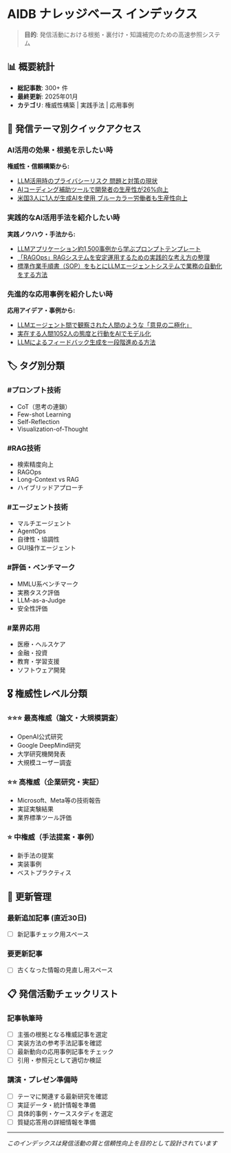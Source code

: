 # AIDB ナレッジベース インデックス

> **目的**: 発信活動における根拠・裏付け・知識補完のための高速参照システム

## 📊 概要統計
- **総記事数**: 300+ 件
- **最終更新**: 2025年01月
- **カテゴリ**: 権威性構築 | 実践手法 | 応用事例

## 🎯 発信テーマ別クイックアクセス

### AI活用の効果・根拠を示したい時
**権威性・信頼構築から:**
- [LLM活用時のプライバシーリスク 問題と対策の現状](01_権威性・信頼構築/LLM活用時のプライバシーリスク%20問題と対策の現状.md)
- [AIコーディング補助ツールで開発者の生産性が26%向上](01_権威性・信頼構築/AIコーディング補助ツール（GitHub%20Copilot）で開発者の生産性が26%向上%20Microsoft・アクセンチュアなど3社の大規模調査結果.md)
- [米国3人に1人が生成AIを使用 ブルーカラー労働者も生産性向上](01_権威性・信頼構築/米国3人に1人が生成AIを使用%20ブルーカラー労働者も生産性向上%20大規模調査より.md)

### 実践的なAI活用手法を紹介したい時
**実践ノウハウ・手法から:**
- [LLMアプリケーション約1,500事例から学ぶプロンプトテンプレート](02_実践ノウハウ・手法/LLMアプリケーション約1,500事例から学ぶプロンプトテンプレート.md)
- [「RAGOps」RAGシステムを安定運用するための実践的な考え方の整理](02_実践ノウハウ・手法/「RAGOps」RAGシステムを安定運用するための実践的な考え方の整理.md)
- [標準作業手順書（SOP）をもとにLLMエージェントシステムで業務の自動化をする方法](02_実践ノウハウ・手法/標準作業手順書（SOP）をもとにLLMエージェントシステムで業務の自動化をする方法.md)

### 先進的な応用事例を紹介したい時
**応用アイデア・事例から:**
- [LLMエージェント間で観察された人間のような「意見の二極化」](03_応用アイデア・事例/LLMエージェント間で観察された人間のような「意見の二極化」.md)
- [実在する人間1052人の態度と行動をAIでモデル化](03_応用アイデア・事例/実在する人間1052人の態度と行動をAIでモデル化%20インタビューベースのエージェントが人間の回答を85%再現.md)
- [LLMによるフィードバック生成を一段階進める方法](02_実践ノウハウ・手法/LLMによるフィードバック生成を一段階進める方法%20学びを促進するための見直しと導入の手順.md)

## 🏷️ タグ別分類

### #プロンプト技術
- CoT（思考の連鎖）
- Few-shot Learning
- Self-Reflection
- Visualization-of-Thought

### #RAG技術
- 検索精度向上
- RAGOps
- Long-Context vs RAG
- ハイブリッドアプローチ

### #エージェント技術
- マルチエージェント
- AgentOps
- 自律性・協調性
- GUI操作エージェント

### #評価・ベンチマーク
- MMLU系ベンチマーク
- 実務タスク評価
- LLM-as-a-Judge
- 安全性評価

### #業界応用
- 医療・ヘルスケア
- 金融・投資
- 教育・学習支援
- ソフトウェア開発

## 🎖️ 権威性レベル分類

### ⭐⭐⭐ 最高権威（論文・大規模調査）
- OpenAI公式研究
- Google DeepMind研究
- 大学研究機関発表
- 大規模ユーザー調査

### ⭐⭐ 高権威（企業研究・実証）
- Microsoft、Meta等の技術報告
- 実証実験結果
- 業界標準ツール評価

### ⭐ 中権威（手法提案・事例）
- 新手法の提案
- 実装事例
- ベストプラクティス

## 🔄 更新管理

### 最新追加記事 (直近30日)
- [ ] 新記事チェック用スペース

### 要更新記事
- [ ] 古くなった情報の見直し用スペース

## 📋 発信活動チェックリスト

### 記事執筆時
- [ ] 主張の根拠となる権威記事を選定
- [ ] 実装方法の参考手法記事を確認
- [ ] 最新動向の応用事例記事をチェック
- [ ] 引用・参照元として適切か検証

### 講演・プレゼン準備時
- [ ] テーマに関連する最新研究を確認
- [ ] 実証データ・統計情報を準備
- [ ] 具体的事例・ケーススタディを選定
- [ ] 質疑応答用の詳細情報を準備

---
*このインデックスは発信活動の質と信頼性向上を目的として設計されています* 